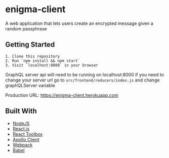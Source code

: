 # enigma-client
A web application that lets users create an encrypted message given a random passphrase

## Getting Started

```
1. Clone this repository
2. Run `npm install && npm start`
3. Visit `localhost:8080` in your browser

```

GraphQL server api will need to be running on localhost:8000 if you need to change your server url go to ```src/frontend/reducers/index.js``` and change graphQLServer variable

Production URL: https://enigma-client.herokuapp.com

## Built With

* [NodeJS](https://nodejs.org)
* [React.js](https://facebook.github.io/react/)
* [React Toolbox](http://react-toolbox.com/)
* [Apollo Client](https://github.com/apollographql/apollo-client)
* [Webpack](https://webpack.github.io/)
* [Babel](https://babeljs.io/)